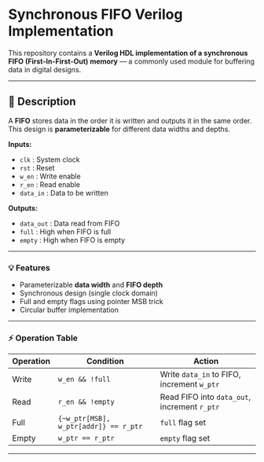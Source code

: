 # Synchronous FIFO Verilog Implementation

This repository contains a **Verilog HDL implementation of a synchronous FIFO (First-In-First-Out) memory** — a commonly used module for buffering data in digital designs.

---

## 📘 Description

A **FIFO** stores data in the order it is written and outputs it in the same order.  
This design is **parameterizable** for different data widths and depths.

**Inputs:**
- `clk` : System clock  
- `rst` : Reset  
- `w_en` : Write enable  
- `r_en` : Read enable  
- `data_in` : Data to be written  

**Outputs:**
- `data_out` : Data read from FIFO  
- `full` : High when FIFO is full  
- `empty` : High when FIFO is empty  

---

### 💡 Features

- Parameterizable **data width** and **FIFO depth**  
- Synchronous design (single clock domain)  
- Full and empty flags using pointer MSB trick  
- Circular buffer implementation  

---

### ⚡ Operation Table

| Operation      | Condition                     | Action                                      |
|----------------|-------------------------------|--------------------------------------------|
| Write          | `w_en && !full`               | Write `data_in` to FIFO, increment `w_ptr` |
| Read           | `r_en && !empty`              | Read FIFO into `data_out`, increment `r_ptr` |
| Full           | `{~w_ptr[MSB], w_ptr[addr]} == r_ptr` | `full` flag set                             |
| Empty          | `w_ptr == r_ptr`              | `empty` flag set                            |

---

